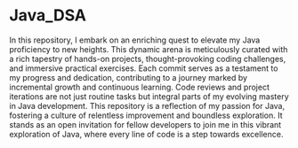 # Java_DSA
</div>
<p>In this repository, I embark on an enriching quest to elevate my Java proficiency to new heights. This dynamic arena is meticulously curated with a rich tapestry of hands-on projects, thought-provoking coding challenges, and immersive practical exercises. Each commit serves as a testament to my progress and dedication, contributing to a journey marked by incremental growth and continuous learning. Code reviews and project iterations are not just routine tasks but integral parts of my evolving mastery in Java development. This repository is a reflection of my passion for Java, fostering a culture of relentless improvement and boundless exploration. It stands as an open invitation for fellow developers to join me in this vibrant exploration of Java, where every line of code is a step towards excellence.</p>

